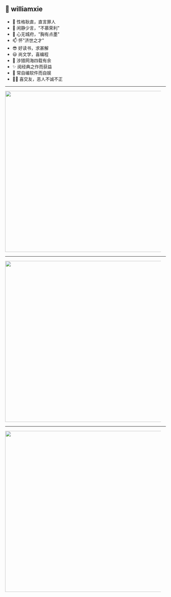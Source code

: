 ## 👋 williamxie
- 👀 性格耿直，直言罪人
- 🌱 闲静少言，"不慕荣利"
- 💞️ 心无城府，"胸有点墨"
- 📫 怀"济世之才"
- 😎 好读书，求甚解
- 😃 尚文学，喜编程
- 🎈 涉猎网海四载有余
- ✨ 阅经典之作而获益
- 👏 常自编软件而自娱
- 🏃‍♂️ 喜交友，恶人不诚不正

<hr width="520px">
<a href="https://github.com/leveeer">
  <img width="520px"  src="https://github-profile-trophy.vercel.app/?username=leveeer&column=5&theme=onedark">
</a>

<hr width="520px">

<a href="https://github.com/leveeer">
  <img width="520px" src="https://github-readme-stats.vercel.app/api?username=leveeer&theme=vue-dark&count_private=true&show_icons=true">
</a>

<hr width="520px">

<a href="https://github.com/leveeer">
  <img width="520px" src="https://github-readme-stats.vercel.app/api/top-langs/?username=leveeer&theme=vue-dark&layout=compact">
</a>
